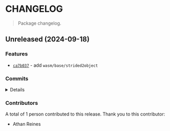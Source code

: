 # CHANGELOG

> Package changelog.

<section class="release" id="unreleased">

## Unreleased (2024-09-18)

<section class="features">

### Features

-   [`ca7b037`](https://github.com/stdlib-js/stdlib/commit/ca7b0375bac4ab292d93081e94e8e51a637ba64d) - add `wasm/base/strided2object`

</section>

<!-- /.features -->

<section class="commits">

### Commits

<details>

-   [`bc12e55`](https://github.com/stdlib-js/stdlib/commit/bc12e55ff4733e9816a2d50e3106ae75de0075f2) - **docs:** fix copy and extraneous newline _(by Athan Reines)_
-   [`ca7b037`](https://github.com/stdlib-js/stdlib/commit/ca7b0375bac4ab292d93081e94e8e51a637ba64d) - **feat:** add `wasm/base/strided2object` _(by Athan Reines)_

</details>

</section>

<!-- /.commits -->

<section class="contributors">

### Contributors

A total of 1 person contributed to this release. Thank you to this contributor:

-   Athan Reines

</section>

<!-- /.contributors -->

</section>

<!-- /.release -->

